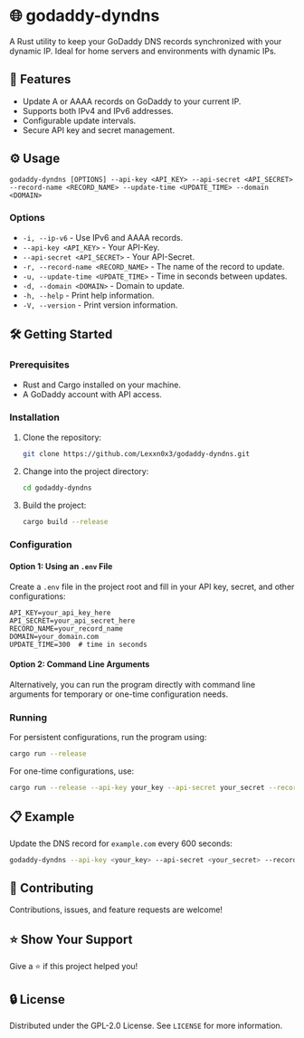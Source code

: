 
# 🌐 godaddy-dyndns
A Rust utility to keep your GoDaddy DNS records synchronized with your dynamic IP. Ideal for home servers and environments with dynamic IPs.

## 🚀 Features
- Update A or AAAA records on GoDaddy to your current IP.
- Supports both IPv4 and IPv6 addresses.
- Configurable update intervals.
- Secure API key and secret management.

## ⚙️ Usage

```
godaddy-dyndns [OPTIONS] --api-key <API_KEY> --api-secret <API_SECRET> --record-name <RECORD_NAME> --update-time <UPDATE_TIME> --domain <DOMAIN>
```

### Options
- `-i, --ip-v6` - Use IPv6 and AAAA records.
- `--api-key <API_KEY>` - Your API-Key.
- `--api-secret <API_SECRET>` - Your API-Secret.
- `-r, --record-name <RECORD_NAME>` - The name of the record to update.
- `-u, --update-time <UPDATE_TIME>` - Time in seconds between updates.
- `-d, --domain <DOMAIN>` - Domain to update.
- `-h, --help` - Print help information.
- `-V, --version` - Print version information.

## 🛠️ Getting Started

### Prerequisites
- Rust and Cargo installed on your machine.
- A GoDaddy account with API access.

### Installation
1. Clone the repository:
   ```bash
   git clone https://github.com/Lexxn0x3/godaddy-dyndns.git
   ```
2. Change into the project directory:
   ```bash
   cd godaddy-dyndns
   ```
3. Build the project:
   ```bash
   cargo build --release
   ```

### Configuration

#### Option 1: Using an `.env` File
Create a `.env` file in the project root and fill in your API key, secret, and other configurations:
```
API_KEY=your_api_key_here
API_SECRET=your_api_secret_here
RECORD_NAME=your_record_name
DOMAIN=your_domain.com
UPDATE_TIME=300  # time in seconds
```
#### Option 2: Command Line Arguments
Alternatively, you can run the program directly with command line arguments for temporary or one-time configuration needs.

### Running
For persistent configurations, run the program using:
```bash
cargo run --release
```
For one-time configurations, use:
```bash
cargo run --release --api-key your_key --api-secret your_secret --record-name "example" --update-time 600 --domain "example.com"
```

## 📋 Example
Update the DNS record for `example.com` every 600 seconds:
```bash
godaddy-dyndns --api-key <your_key> --api-secret <your_secret> --record-name <example> --update-time 600 --domain <example.com>
```

## 🤝 Contributing
Contributions, issues, and feature requests are welcome!

## ⭐️ Show Your Support
Give a ⭐️ if this project helped you!

## 🔒 License
Distributed under the GPL-2.0 License. See `LICENSE` for more information.
